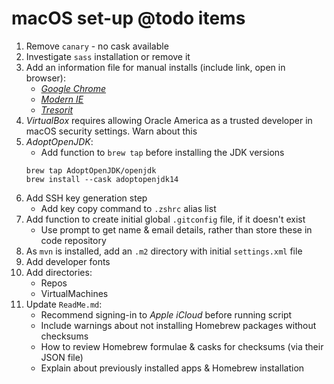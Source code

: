 # macOS set-up @todo items

1. Remove `canary` - no cask available
2. Investigate `sass` installation or remove it
3. Add an information file for manual installs (include link, open in browser):
    - [_Google Chrome_](https://www.google.com/chrome/)
    - [_Modern IE_](https://developer.microsoft.com/en-us/microsoft-edge/tools/vms/)
    - [_Tresorit_](https://tresorit.com/download)
4. _VirtualBox_ requires allowing Oracle America as a trusted developer in macOS security settings. Warn about this
5. _AdoptOpenJDK_:
    - Add function to `brew tap` before installing the JDK versions
    ```shell
    brew tap AdoptOpenJDK/openjdk
    brew install --cask adoptopenjdk14
    ```
6. Add SSH key generation step
    - Add key copy command to `.zshrc` alias list
7. Add function to create initial global `.gitconfig` file, if it doesn't exist
    - Use prompt to get name & email details, rather than store these in code repository
8. As `mvn` is installed, add an `.m2` directory with initial `settings.xml` file
9. Add developer fonts
10. Add directories:
    - Repos
    - VirtualMachines
11. Update `ReadMe.md`:
    - Recommend signing-in to _Apple iCloud_ before running script
    - Include warnings about not installing Homebrew packages without checksums
    - How to review Homebrew formulae & casks for checksums (via their JSON file)
    - Explain about previously installed apps & Homebrew installation
